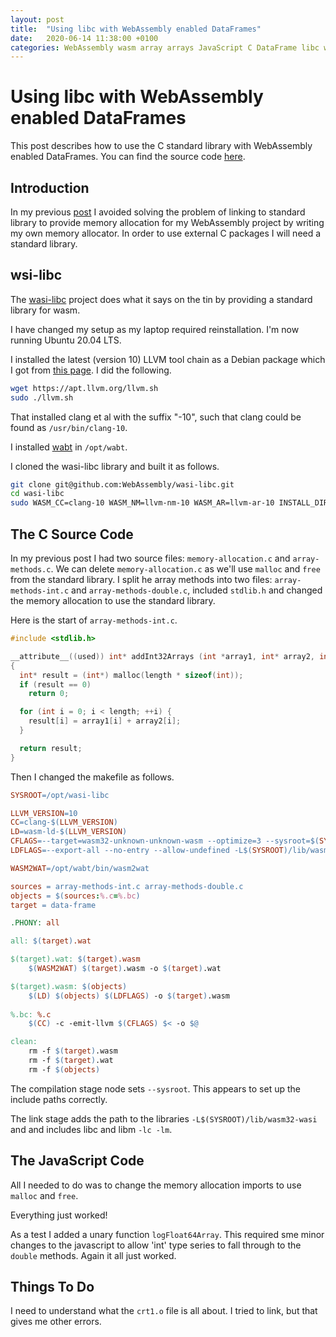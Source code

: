 ```yaml
---
layout: post
title:  "Using libc with WebAssembly enabled DataFrames"
date:   2020-06-14 11:38:00 +0100
categories: WebAssembly wasm array arrays JavaScript C DataFrame libc wasm-libc clang
---
```


# Using libc with WebAssembly enabled DataFrames

This post describes how to use the C standard library with WebAssembly enabled
DataFrames. You can find the source code
[here](https://github.com/rob-blackbourn/example-wasm-dataframe-2).

## Introduction

In my previous
[post](https://rob-blackbourn.github.io/blog/webassembly/wasm/array/arrays/javascript/c/dataframe/2020/06/13/wasm-dataframes.html)
I avoided solving the problem of linking to standard
library to provide memory allocation for my WebAssembly project by writing my
own memory allocator. In order to use external C packages I will need a
standard library.

## wsi-libc

The [wasi-libc](https://github.com/WebAssembly/wasi-libc) project does what it
says on the tin by providing a standard library for wasm.

I have changed my setup as my laptop required reinstallation. I'm now running
Ubuntu 20.04 LTS.

I installed the latest (version 10) LLVM tool chain as a Debian package which
I got from [this page](https://apt.llvm.org/). I did the following.

```bash
wget https://apt.llvm.org/llvm.sh
sudo ./llvm.sh
```

That installed clang et al with the suffix "-10", such that clang could be
found as `/usr/bin/clang-10`.

I installed [wabt](https://github.com/WebAssembly/wabt) in `/opt/wabt`.

I cloned the wasi-libc library and built it as follows.

```bash
git clone git@github.com:WebAssembly/wasi-libc.git
cd wasi-libc
sudo WASM_CC=clang-10 WASM_NM=llvm-nm-10 WASM_AR=llvm-ar-10 INSTALL_DIR=/opt/wasi-libc make install
```

## The C Source Code

In my previous post I had two source files: `memory-allocation.c` and `array-methods.c`.
We can delete `memory-allocation.c` as we'll use `malloc` and `free` from the
standard library. I split he array methods into two files: `array-methods-int.c`
and `array-methods-double.c`, included `stdlib.h` and changed the memory allocation
to use the standard library.

Here is the start of `array-methods-int.c`.

```c
#include <stdlib.h>

__attribute__((used)) int* addInt32Arrays (int *array1, int* array2, int length)
{
  int* result = (int*) malloc(length * sizeof(int));
  if (result == 0)
    return 0;

  for (int i = 0; i < length; ++i) {
    result[i] = array1[i] + array2[i];
  }

  return result;
}
```

Then I changed the makefile as follows.

```makefile
SYSROOT=/opt/wasi-libc

LLVM_VERSION=10
CC=clang-$(LLVM_VERSION)
LD=wasm-ld-$(LLVM_VERSION)
CFLAGS=--target=wasm32-unknown-unknown-wasm --optimize=3 --sysroot=$(SYSROOT)
LDFLAGS=--export-all --no-entry --allow-undefined -L$(SYSROOT)/lib/wasm32-wasi -lc -lm

WASM2WAT=/opt/wabt/bin/wasm2wat

sources = array-methods-int.c array-methods-double.c
objects = $(sources:%.c=%.bc)
target = data-frame

.PHONY: all

all: $(target).wat

$(target).wat: $(target).wasm
	$(WASM2WAT) $(target).wasm -o $(target).wat

$(target).wasm: $(objects)
	$(LD) $(objects) $(LDFLAGS) -o $(target).wasm
	
%.bc: %.c
	$(CC) -c -emit-llvm $(CFLAGS) $< -o $@

clean:
	rm -f $(target).wasm
	rm -f $(target).wat
	rm -f $(objects)
```

The compilation stage node sets `--sysroot`. This appears to set up the include
paths correctly.

The link stage adds the path to the libraries `-L$(SYSROOT)/lib/wasm32-wasi` and
and includes libc and libm `-lc -lm`.

## The JavaScript Code

All I needed to do was to change the memory allocation imports to use `malloc` and `free`.

Everything just worked!

As a test I added a unary function `logFloat64Array`. This required sme minor
changes to the javascript to allow 'int' type series to fall through to the `double`
methods. Again it all just worked.

## Things To Do

I need to understand what the `crt1.o` file is all about. I tried to link, but
that gives me other errors.
